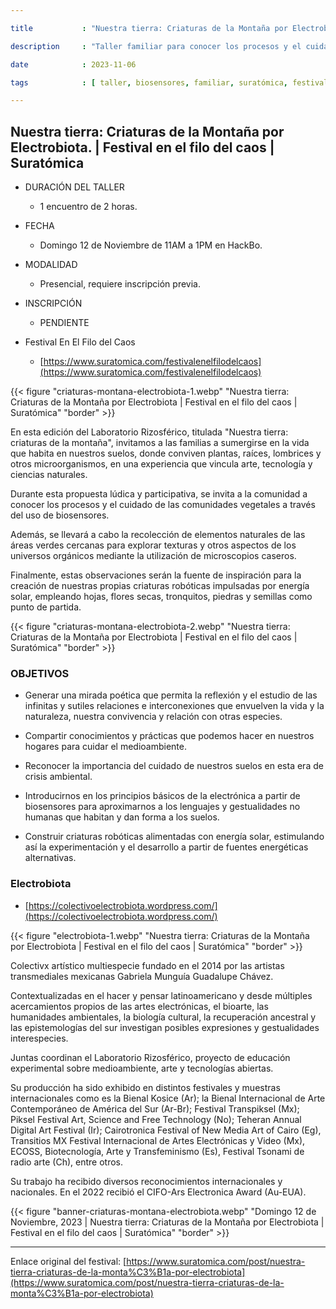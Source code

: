 ```yaml
---

title           : "Nuestra tierra: Criaturas de la Montaña por Electrobiota | Festival en el filo del caos | Suratómica"

description     : "Taller familiar para conocer los procesos y el cuidado de las comunidades vegetales a través del uso de biosensores."

date            : 2023-11-06

tags            : [ taller, biosensores, familiar, suratómica, festival, EnElFiloDelCaos, electrobiota ]

---
```


## Nuestra tierra: Criaturas de la Montaña por Electrobiota. | Festival en el filo del caos | Suratómica

- DURACIÓN DEL TALLER
    - 1 encuentro de 2 horas.

- FECHA
    - Domingo 12 de Noviembre de 11AM a 1PM en HackBo.

- MODALIDAD
    - Presencial, requiere inscripción previa.

- INSCRIPCIÓN
    - PENDIENTE

- Festival En El Filo del Caos
    - [https://www.suratomica.com/festivalenelfilodelcaos](https://www.suratomica.com/festivalenelfilodelcaos) 

{{< figure "criaturas-montana-electrobiota-1.webp" "Nuestra tierra: Criaturas de la Montaña por Electrobiota | Festival en el filo del caos | Suratómica" "border" >}}

En esta edición del Laboratorio Rizosférico, 
titulada "Nuestra tierra: criaturas de la montaña", 
invitamos a las familias a sumergirse en la vida que habita en nuestros suelos, 
donde conviven plantas, raíces, lombrices y otros microorganismos, 
en una experiencia que vincula arte, tecnología y ciencias naturales. 

Durante esta propuesta lúdica y participativa, 
se invita a la comunidad a conocer los procesos 
y el cuidado de las comunidades vegetales a través del uso de biosensores. 

Además, se llevará a cabo la recolección de elementos naturales 
de las áreas verdes cercanas para explorar texturas 
y otros aspectos de los universos orgánicos mediante la utilización de microscopios caseros. 

Finalmente, estas observaciones serán la fuente de inspiración 
para la creación de nuestras propias criaturas robóticas 
impulsadas por energía solar, empleando hojas, flores secas, tronquitos, piedras y semillas como punto de partida.

{{< figure "criaturas-montana-electrobiota-2.webp" "Nuestra tierra: Criaturas de la Montaña por Electrobiota | Festival en el filo del caos | Suratómica" "border" >}}

### OBJETIVOS

- Generar una mirada poética que permita la reflexión y el estudio de las infinitas y sutiles relaciones e interconexiones que envuelven la vida y la naturaleza, nuestra convivencia y relación con otras especies.

- Compartir conocimientos y prácticas que podemos hacer en nuestros hogares para cuidar el medioambiente. 

- Reconocer la importancia del cuidado de nuestros suelos en esta era de crisis ambiental. 

- Introducirnos en los principios básicos de la electrónica a partir de biosensores para aproximarnos a los lenguajes y gestualidades no humanas que habitan y dan forma a los suelos. 

- Construir criaturas robóticas alimentadas con energía solar, estimulando así la experimentación y el desarrollo a partir de fuentes energéticas alternativas.

### Electrobiota

- [https://colectivoelectrobiota.wordpress.com/](https://colectivoelectrobiota.wordpress.com/)

{{< figure "electrobiota-1.webp" "Nuestra tierra: Criaturas de la Montaña por Electrobiota | Festival en el filo del caos | Suratómica" "border" >}}

Colectivx artístico multiespecie 
fundado en el 2014 por las artistas transmediales mexicanas 
Gabriela Munguía Guadalupe Chávez. 

Contextualizadas en el hacer y pensar latinoamericano 
y desde múltiples acercamientos propios de las artes electrónicas, 
el bioarte, las humanidades ambientales, la biología cultural, la recuperación ancestral 
y las epistemologías del sur investigan posibles expresiones y gestualidades interespecies. 

Juntas coordinan el Laboratorio Rizosférico, 
proyecto de educación experimental sobre medioambiente, arte y tecnologías abiertas. 

Su producción ha sido exhibido en distintos festivales 
y muestras internacionales como es la Bienal Kosice (Ar); 
la Bienal Internacional de Arte Contemporáneo de América del Sur (Ar-Br); 
Festival Transpiksel (Mx); Piksel Festival Art, Science and Free Technology (No); 
Teheran Annual Digital Art Festival (Ir); Cairotronica Festival of New Media Art of Cairo (Eg), 
Transitios MX Festival Internacional de Artes Electrónicas y Video (Mx), ECOSS, 
Biotecnología, Arte y Transfeminismo (Es), Festival Tsonami de radio arte (Ch), entre otros. 

Su trabajo ha recibido diversos reconocimientos internacionales y nacionales. 
En el 2022 recibió el CIFO-Ars Electronica Award (Au-EUA).

{{< figure "banner-criaturas-montana-electrobiota.webp" "Domingo 12 de Noviembre, 2023 | Nuestra tierra: Criaturas de la Montaña por Electrobiota | Festival en el filo del caos | Suratómica" "border" >}}

---

Enlace original del festival: [https://www.suratomica.com/post/nuestra-tierra-criaturas-de-la-monta%C3%B1a-por-electrobiota](https://www.suratomica.com/post/nuestra-tierra-criaturas-de-la-monta%C3%B1a-por-electrobiota) 
